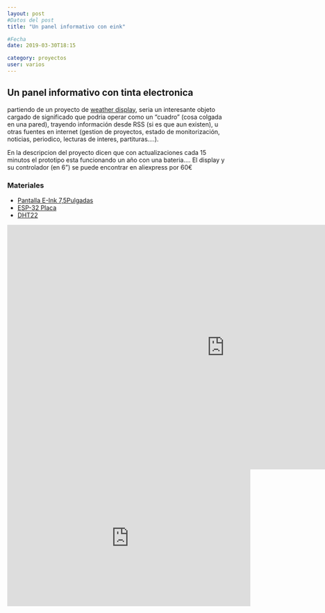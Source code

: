 ```yaml
---
layout: post
#Datos del post
title: "Un panel informativo con eink"

#Fecha
date: 2019-03-30T18:15

category: proyectos
user: varios
---
```


## Un panel informativo con tinta electronica

<p>partiendo de un proyecto de <a href="https://github.com/andrei7c4/weatherdisplay">weather display</a>, seria un interesante objeto cargado de significado que podria operar como un &#8220;cuadro&#8221; (cosa colgada en una pared), trayendo información desde RSS (si es que aun existen), u otras fuentes en internet (gestion de proyectos, estado de monitorización, noticias, periodico, lecturas de interes, partituras&#8230;.).</p>
<p>En la descripcion del proyecto dicen que con actualizaciones cada 15 minutos el prototipo esta funcionando un año con una bateria&#8230;. El display y su controlador (en 6&#8221;) se puede encontrar en aliexpress por 60€</p>

### Materiales

* [Pantalla E-Ink 7,5Pulgadas](https://amzn.to/2WDdq6I)
* [ESP-32 Placa](https://amzn.to/2OCQbXO)
* [DHT22](https://es.aliexpress.com/store/product/High-Precision-AM2302-DHT22-Digital-Temperature-Humidity-Sensor-Module-For-arduino-Uno-R3/735678_32759158558.html?spm=a219c.search0104.3.1.187938b0JZFiPB&ws_ab_test=searchweb0_0,searchweb201602_7_10065_10068_10547_319_10891_317_10548_10696_10084_453_454_10083_10618_10307_10820_10821_10301_10303_537_536_10059_10884_10887_321_322_10103,searchweb201603_54,ppcSwitch_0&algo_expid=490c9007-ff92-4d3b-b25f-eb8d0932b9d5-0&algo_pvid=490c9007-ff92-4d3b-b25f-eb8d0932b9d5)


<div class="video-wrapper"><iframe width="1000" height="563" src="https://www.youtube.com/embed/9eWtP8rnsAE?feature=oembed" frameborder="0" allow="autoplay; encrypted-media" allowfullscreen></iframe></div>

<iframe width="560" height="315" src="https://www.youtube.com/embed/T5MqzoKYpSc" frameborder="0" allow="accelerometer; autoplay; encrypted-media; gyroscope; picture-in-picture" allowfullscreen></iframe>
